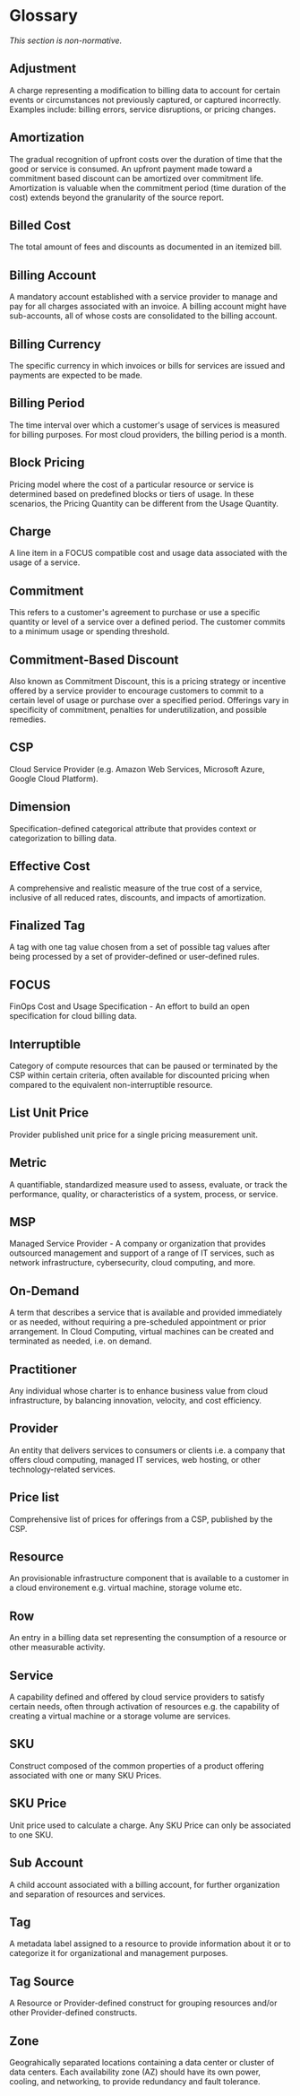 # Glossary

*This section is non-normative.*

## Adjustment

A charge representing a modification to billing data to account for certain events or circumstances not previously captured, or captured incorrectly. Examples include: billing errors, service disruptions, or pricing changes.

## Amortization

The gradual recognition of upfront costs over the duration of time that the good or service is consumed. An upfront payment made toward a commitment based discount can be amortized over commitment life. Amortization is valuable when the commitment period (time duration of the cost) extends beyond the granularity of the source report.

## Billed Cost

The total amount of fees and discounts as documented in an itemized bill.

## Billing Account

A mandatory account established with a service provider to manage and pay for all charges associated with an invoice. A billing account might have sub-accounts, all of whose costs are consolidated to the billing account.

## Billing Currency

The specific currency in which invoices or bills for services are issued and payments are expected to be made.

## Billing Period

The time interval over which a customer's usage of services is measured for billing purposes. For most cloud providers, the billing period is a month.

## Block Pricing

Pricing model where the cost of a particular resource or service is determined based on predefined blocks or tiers of usage. In these scenarios, the Pricing Quantity can be different from the Usage Quantity.

## Charge

A line item in a FOCUS compatible cost and usage data associated with the usage of a service.

## Commitment

This refers to a customer's agreement to purchase or use a specific quantity or level of a service over a defined period. The customer commits to a minimum usage or spending threshold.

## Commitment-Based Discount

Also known as Commitment Discount, this is a pricing strategy or incentive offered by a service provider to encourage customers to commit to a certain level of usage or purchase over a specified period. Offerings vary in specificity of commitment, penalties for underutilization, and possible remedies.

## CSP

Cloud Service Provider (e.g. Amazon Web Services, Microsoft Azure, Google Cloud Platform).

## Dimension

Specification-defined categorical attribute that provides context or categorization to billing data.

## Effective Cost

A comprehensive and realistic measure of the true cost of a service, inclusive of all reduced rates, discounts, and impacts of amortization.

## Finalized Tag

A tag with one tag value chosen from a set of possible tag values after being processed by a set of provider-defined or user-defined rules.

## FOCUS

FinOps Cost and Usage Specification - An effort to build an open specification for cloud billing data.

## Interruptible

Category of compute resources that can be paused or terminated by the CSP within certain criteria, often available for discounted pricing when compared to the equivalent non-interruptible resource.

## List Unit Price

Provider published unit price for a single pricing measurement unit.

## Metric

A quantifiable, standardized measure used to assess, evaluate, or track the performance, quality, or characteristics of a system, process, or service.

## MSP

Managed Service Provider - A company or organization that provides outsourced management and support of a range of IT services, such as network infrastructure, cybersecurity, cloud computing, and more.

## On-Demand

A term that describes a service that is available and provided immediately or as needed, without requiring a pre-scheduled appointment or prior arrangement. In Cloud Computing, virtual machines can be created and terminated as needed, i.e. on demand.

## Practitioner

Any individual whose charter is to enhance business value from cloud infrastructure, by balancing innovation, velocity, and cost efficiency.

## Provider

An entity that delivers services to consumers or clients i.e. a company that offers cloud computing, managed IT services, web hosting, or other technology-related services.

## Price list

Comprehensive list of prices for offerings from a CSP, published by the CSP.

## Resource

An provisionable infrastructure component that is available to a customer in a cloud environement e.g. virtual machine, storage volume etc.

## Row

An entry in a billing data set representing the consumption of a resource or other measurable activity.

## Service

A capability defined and offered by cloud service providers to satisfy certain needs, often through activation of resources e.g. the capability of creating a virtual machine or a storage volume are services.

## SKU

Construct composed of the common properties of a product offering associated with one or many SKU Prices.

## SKU Price

Unit price used to calculate a charge. Any SKU Price can only be associated to one SKU. 

## Sub Account

A child account associated with a billing account, for further organization and separation of resources and services.

## Tag

A metadata label assigned to a resource to provide information about it or to categorize it for organizational and management purposes.

## Tag Source

A Resource or Provider-defined construct for grouping resources and/or other Provider-defined constructs.

## Zone

Geograhically separated locations containing a data center or cluster of data centers. Each availability zone (AZ) should have its own power, cooling, and networking, to provide redundancy and fault tolerance.
